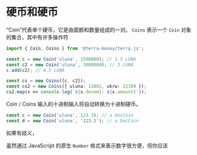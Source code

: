 # 硬币和硬币

“Coin”代表单个硬币，它是由面额和数量组成的一对。 `Coins` 表示一个 `Coin` 对象的集合，其中有许多操作符 

```ts
import { Coin, Coins } from '@terra-money/terra.js';

const c = new Coin('uluna', 1500000); // 1.5 LUNA
const c2 = new Coin('uluna', 3000000); // 3 LUNA
c.add(c2); // 4.5 LUNA

const cs = new Coins([c, c2]);
const cs2 = new Coins({ uluna: 12002, ukrw: 12399 });
cs2.map(x => console.log(`${x.denom}: ${x.amount}`));
```

Coin / Coins 输入的十进制输入将自动转换为十进制硬币。

```ts
const c = new Coin('uluna', 123.3); // a DecCoin
const d = new Coin('uluna', '123.3'); // a DecCoin
```

如果有歧义，

虽然通过 JavaScript 的原生 `Number` 格式来表示数字很方便，但你应该 
